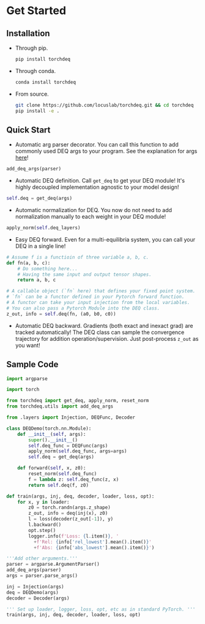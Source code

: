 # Get Started

## Installation

- Through pip.

    ```bash
    pip install torchdeq
    ```

- Through conda.

    ```bash
    conda install torchdeq
    ```


- From source.

    ```bash
    git clone https://github.com/locuslab/torchdeq.git && cd torchdeq
    pip install -e .
    ```

## Quick Start

- Automatic arg parser decorator. You can call this function to add commonly used DEQ args to your program. See the explanation for args [here](https://github.com/locuslab/torchdeq/blob/main/torchdeq/utils/arg_utils.py)!

```Python
add_deq_args(parser)
```

- Automatic DEQ definition. Call `get_deq` to get your DEQ module! It's highly decoupled implementation agnostic to your model design!

```Python
self.deq = get_deq(args)
```

- Automatic normalization for DEQ. You now do not need to add normalization manually to each weight in your DEQ module!

```Python
apply_norm(self.deq_layers)
```

- Easy DEQ forward. Even for a multi-equilibria system, you can call your DEQ in a single line!

```Python
# Assume f is a functioin of three variable a, b, c.
def fn(a, b, c):
    # Do something here...
    # Having the same input and output tensor shapes.
    return a, b, c

# A callable object (`fn` here) that defines your fixed point system.
# `fn` can be a functor defined in your Pytorch forward function.
# A functor can take your input injection from the local variables. 
# You can also pass a Pytorch Module into the DEQ class.
z_out, info = self.deq(fn, (a0, b0, c0))
```

- Automatic DEQ backward. Gradients (both exact and inexact grad) are tracked automatically! The DEQ class can sample the convergence trajectory for addition operation/supervision. Just post-process ``z_out`` as you want!

## Sample Code

```Python
import argparse

import torch

from torchdeq import get_deq, apply_norm, reset_norm
from torchdeq.utils import add_deq_args

from .layers import Injection, DEQFunc, Decoder

class DEQDemo(torch.nn.Module):
    def __init__(self, args):
        super().__init__()
        self.deq_func = DEQFunc(args)
        apply_norm(self.deq_func, args=args)
        self.deq = get_deq(args)

    def forward(self, x, z0):
        reset_norm(self.deq_func)
        f = lambda z: self.deq_func(z, x)
        return self.deq(f, z0)

def train(args, inj, deq, decoder, loader, loss, opt):
    for x, y in loader:
        z0 = torch.randn(args.z_shape)
        z_out, info = deq(inj(x), z0)
        l = loss(decoder(z_out[-1]), y)
        l.backward()
        opt.step()
        logger.info(f'Loss: {l.item()}, '  
          +f'Rel: {info['rel_lowest'].mean().item()}'
          +f'Abs: {info['abs_lowest'].mean().item()}')

'''Add other arguments.'''
parser = argparse.ArgumentParser()
add_deq_args(parser)
args = parser.parse_args()

inj = Injection(args)
deq = DEQDemo(args)
decoder = Decoder(args)

''' Set up loader, logger, loss, opt, etc as in standard PyTorch. '''
train(args, inj, deq, decoder, loader, loss, opt)
```